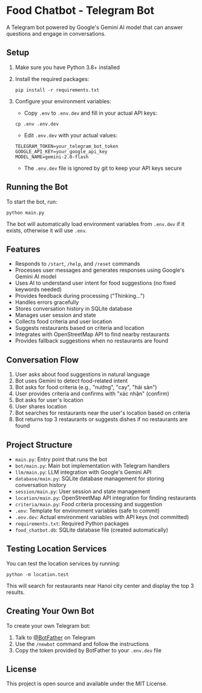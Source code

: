 # Food Chatbot - Telegram Bot

A Telegram bot powered by Google's Gemini AI model that can answer questions and engage in conversations.

## Setup

1. Make sure you have Python 3.8+ installed

2. Install the required packages:
   ```
   pip install -r requirements.txt
   ```

3. Configure your environment variables:
   - Copy `.env` to `.env.dev` and fill in your actual API keys:
   ```
   cp .env .env.dev
   ```
   - Edit `.env.dev` with your actual values:
   ```
   TELEGRAM_TOKEN=your_telegram_bot_token
   GOOGLE_API_KEY=your_google_api_key
   MODEL_NAME=gemini-2.0-flash
   ```
   - The `.env.dev` file is ignored by git to keep your API keys secure

## Running the Bot

To start the bot, run:
```
python main.py
```

The bot will automatically load environment variables from `.env.dev` if it exists, otherwise it will use `.env`.

## Features

- Responds to `/start`, `/help`, and `/reset` commands
- Processes user messages and generates responses using Google's Gemini AI model
- Uses AI to understand user intent for food suggestions (no fixed keywords needed)
- Provides feedback during processing ("Thinking...")
- Handles errors gracefully
- Stores conversation history in SQLite database
- Manages user session and state
- Collects food criteria and user location
- Suggests restaurants based on criteria and location
- Integrates with OpenStreetMap API to find nearby restaurants
- Provides fallback suggestions when no restaurants are found

## Conversation Flow

1. User asks about food suggestions in natural language
2. Bot uses Gemini to detect food-related intent
3. Bot asks for food criteria (e.g., "nướng", "cay", "hải sản")
4. User provides criteria and confirms with "xác nhận" (confirm)
5. Bot asks for user's location
6. User shares location
7. Bot searches for restaurants near the user's location based on criteria
8. Bot returns top 3 restaurants or suggests dishes if no restaurants are found

## Project Structure

- `main.py`: Entry point that runs the bot
- `bot/main.py`: Main bot implementation with Telegram handlers
- `llm/main.py`: LLM integration with Google's Gemini API
- `database/main.py`: SQLite database management for storing conversation history
- `session/main.py`: User session and state management
- `location/main.py`: OpenStreetMap API integration for finding restaurants
- `criteria/main.py`: Food criteria processing and suggestion
- `.env`: Template for environment variables (safe to commit)
- `.env.dev`: Actual environment variables with API keys (not committed)
- `requirements.txt`: Required Python packages
- `food_chatbot.db`: SQLite database file (created automatically)

## Testing Location Services

You can test the location services by running:
```
python -m location.test
```

This will search for restaurants near Hanoi city center and display the top 3 results.

## Creating Your Own Bot

To create your own Telegram bot:

1. Talk to [@BotFather](https://t.me/botfather) on Telegram
2. Use the `/newbot` command and follow the instructions
3. Copy the token provided by BotFather to your `.env.dev` file

## License

This project is open source and available under the MIT License. 